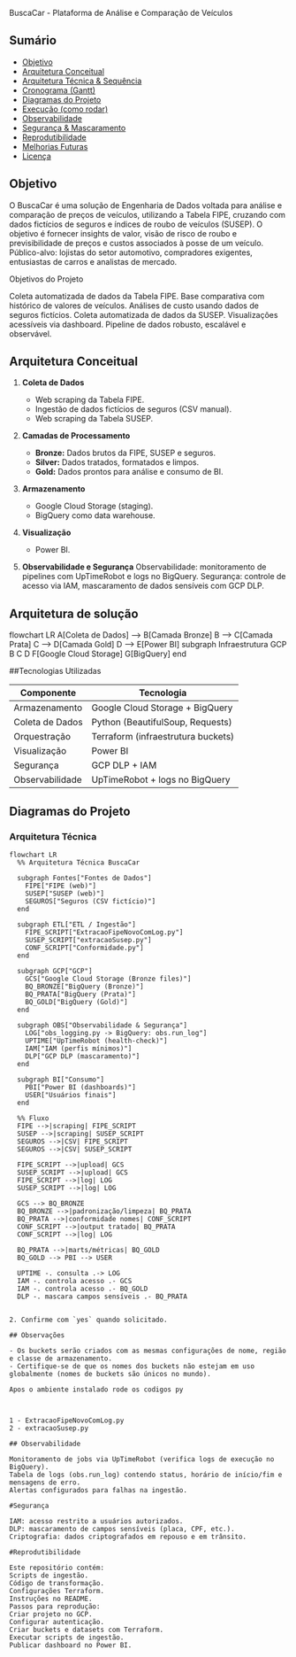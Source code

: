 BuscaCar - Plataforma de Análise e Comparação de Veículos

## Sumário
- [Objetivo](#objetivo)
- [Arquitetura Conceitual](#arquitetura-conceitual)
- [Arquitetura Técnica & Sequência](#arquitetura-técnica--sequência)
- [Cronograma (Gantt)](#cronograma-gantt)
- [Diagramas do Projeto](#diagramas-projeto)
- [Execução (como rodar)](#execução-como-rodar)
- [Observabilidade](#observabilidade)
- [Segurança & Mascaramento](#segurança--mascaramento)
- [Reprodutibilidade](#reprodutibilidade)
- [Melhorias Futuras](#melhorias-futuras)
- [Licença](#licença)
  
## Objetivo

O BuscaCar é uma solução de Engenharia de Dados voltada para análise e comparação de preços de veículos, utilizando a Tabela FIPE, cruzando com dados fictícios de seguros e índices de roubo de veículos (SUSEP).
O objetivo é fornecer insights de valor, visão de risco de roubo e previsibilidade de preços e custos associados à posse de um veículo.
Público-alvo: lojistas do setor automotivo, compradores exigentes, entusiastas de carros e analistas de mercado.

Objetivos do Projeto

Coleta automatizada de dados da Tabela FIPE.
Base comparativa com histórico de valores de veículos.
Análises de custo usando dados de seguros fictícios.
Coleta automatizada de dados da SUSEP.
Visualizações acessíveis via dashboard.
Pipeline de dados robusto, escalável e observável.

## Arquitetura Conceitual

1. **Coleta de Dados**
   - Web scraping da Tabela FIPE.
   - Ingestão de dados fictícios de seguros (CSV manual).
   - Web scraping da Tabela SUSEP.
   
2. **Camadas de Processamento**
   - **Bronze:** Dados brutos da FIPE, SUSEP e seguros.
   - **Silver:** Dados tratados, formatados e limpos.
   - **Gold:** Dados prontos para análise e consumo de BI.

3. **Armazenamento**
   - Google Cloud Storage (staging).
   - BigQuery como data warehouse.
     
4. **Visualização**
   - Power BI.

5. **Observabilidade e Segurança** 
   Observabilidade: monitoramento de pipelines com UpTimeRobot e logs no BigQuery.
   Segurança: controle de acesso via IAM, mascaramento de dados sensíveis com GCP DLP.
   
## Arquitetura de solução

flowchart LR
    A[Coleta de Dados] --> B[Camada Bronze]
    B --> C[Camada Prata]
    C --> D[Camada Gold]
    D --> E[Power BI]
    subgraph Infraestrutura GCP
        B
        C
        D
        F[Google Cloud Storage]
        G[BigQuery]
    end

##Tecnologias Utilizadas

| Componente      | Tecnologia                         |
| --------------- | ---------------------------------- |
| Armazenamento   | Google Cloud Storage + BigQuery    |
| Coleta de Dados | Python (BeautifulSoup, Requests)   |
| Orquestração    | Terraform (infraestrutura buckets) |
| Visualização    | Power BI                           |
| Segurança       | GCP DLP + IAM                      |
| Observabilidade | UpTimeRobot + logs no BigQuery     |

## Diagramas do Projeto

### Arquitetura Técnica
```mermaid
flowchart LR
  %% Arquitetura Técnica BuscaCar

  subgraph Fontes["Fontes de Dados"]
    FIPE["FIPE (web)"]
    SUSEP["SUSEP (web)"]
    SEGUROS["Seguros (CSV fictício)"]
  end

  subgraph ETL["ETL / Ingestão"]
    FIPE_SCRIPT["ExtracaoFipeNovoComLog.py"]
    SUSEP_SCRIPT["extracaoSusep.py"]
    CONF_SCRIPT["Conformidade.py"]
  end

  subgraph GCP["GCP"]
    GCS["Google Cloud Storage (Bronze files)"]
    BQ_BRONZE["BigQuery (Bronze)"]
    BQ_PRATA["BigQuery (Prata)"]
    BQ_GOLD["BigQuery (Gold)"]
  end

  subgraph OBS["Observabilidade & Segurança"]
    LOG["obs_logging.py -> BigQuery: obs.run_log"]
    UPTIME["UpTimeRobot (health-check)"]
    IAM["IAM (perfis mínimos)"]
    DLP["GCP DLP (mascaramento)"]
  end

  subgraph BI["Consumo"]
    PBI["Power BI (dashboards)"]
    USER["Usuários finais"]
  end

  %% Fluxo
  FIPE -->|scraping| FIPE_SCRIPT
  SUSEP -->|scraping| SUSEP_SCRIPT
  SEGUROS -->|CSV| FIPE_SCRIPT
  SEGUROS -->|CSV| SUSEP_SCRIPT

  FIPE_SCRIPT -->|upload| GCS
  SUSEP_SCRIPT -->|upload| GCS
  FIPE_SCRIPT -->|log| LOG
  SUSEP_SCRIPT -->|log| LOG

  GCS --> BQ_BRONZE
  BQ_BRONZE -->|padronização/limpeza| BQ_PRATA
  BQ_PRATA -->|conformidade nomes| CONF_SCRIPT
  CONF_SCRIPT -->|output tratado| BQ_PRATA
  CONF_SCRIPT -->|log| LOG

  BQ_PRATA -->|marts/métricas| BQ_GOLD
  BQ_GOLD --> PBI --> USER

  UPTIME -. consulta .-> LOG
  IAM -. controla acesso .- GCS
  IAM -. controla acesso .- BQ_GOLD
  DLP -. mascara campos sensíveis .- BQ_PRATA


2. Confirme com `yes` quando solicitado.

## Observações

- Os buckets serão criados com as mesmas configurações de nome, região e classe de armazenamento.
- Certifique-se de que os nomes dos buckets não estejam em uso globalmente (nomes de buckets são únicos no mundo).

Apos o ambiente instalado rode os codigos py



1 - ExtracaoFipeNovoComLog.py
2 - extracaoSusep.py

## Observabilidade

Monitoramento de jobs via UpTimeRobot (verifica logs de execução no BigQuery).
Tabela de logs (obs.run_log) contendo status, horário de início/fim e mensagens de erro.
Alertas configurados para falhas na ingestão.

#Segurança

IAM: acesso restrito a usuários autorizados.
DLP: mascaramento de campos sensíveis (placa, CPF, etc.).
Criptografia: dados criptografados em repouso e em trânsito.

#Reprodutibilidade

Este repositório contém:
Scripts de ingestão.
Código de transformação.
Configurações Terraform.
Instruções no README.
Passos para reprodução:
Criar projeto no GCP.
Configurar autenticação.
Criar buckets e datasets com Terraform.
Executar scripts de ingestão.
Publicar dashboard no Power BI.
